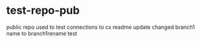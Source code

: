 # test-repo-pub
public repo used to test connections to cx
readme update changed branch1 name to branch1rename test
